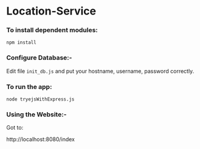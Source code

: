 # Location-Service
### To install dependent modules:

`npm install`

### Configure Database:-
Edit file `init_db.js` and put your hostname,  username,  password correctly.

### To run the app:

`node tryejsWithExpress.js`

### Using the Website:-

Got to:

http://localhost:8080/index


